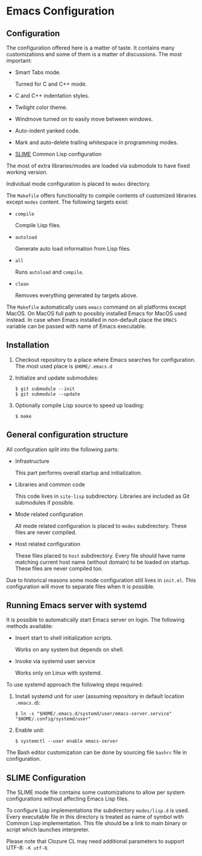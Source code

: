 Emacs Configuration
===================

Configuration
-----------

The configuration offered here is a matter of taste. It contains many
customizations and some of them is a matter of discussions. The most
important:

* Smart Tabs mode.

  Turned for C and C++ mode.

* C and C++ indentation styles.

* Twilight color theme.

* Windmove turned on to easily move between windows.

* Auto-indent yanked code.

* Mark and auto-delete trailing whitespace in programming modes.

* [SLIME](#slime-configuration) Common Lisp configuration

The most of extra libraries/modes are loaded via submodule to have
fixed working version.

Individual mode configuration is placed to `modes` directory.

The `Makefile` offers functionality to compile contents of customized
libraries except `modes` content. The following targets exist:

* `compile`

  Compile Lisp files.

* `autoload`

  Generate auto load information from Lisp files.

* `all`

  Runs `autoload` and `compile`.

* `clean`

  Removes everything generated by targets above.

The `Makefile` automatically uses `emacs` command on all platforms
except MacOS. On MacOS full path to possibly installed Emacs for MacOS
used instead. In case when Emacs installed in non-default place the
`EMACS` variable can be passed with name of Emacs executable.

Installation
------------

1. Checkout repository to a place where Emacs searches for
   configuration. The most used place is `$HOME/.emacs.d`

2. Initialize and update submodules:

   ```
   $ git submodule --init
   $ git submodule --update
   ```

3. Optionally compile Lisp source to speed up loading:

   ```
   $ make
   ```

General configuration structure
-------------------------------

All configuration split into the following parts:

* Infrastructure

  This part performs overall startup and initialization.

* Libraries and common code

  This code lives in `site-lisp` subdirectory. Libraries are included
  as Git submodules if possible.

* Mode related configuration

  All mode related configuration is placed to `modes`
  subdirectory. These files are never compiled.

* Host related configuration

  These files placed to `host` subdirectory. Every file should have
  name matching current host name (without domain) to be loaded on
  startup. These files are never compiled too.

Due to historical reasons some mode configuration still lives in
`init.el`. This configuration will move to separate files when it is
possible.

Running Emacs server with systemd
---------------------------------

It is possible to automatically start Emacs server on login. The
following methods available:

* Insert start to shell initialization scripts.

  Works on any system but depends on shell.

* Invoke via systemd user service

  Works only on Linux with systemd.

To use systemd approach the following steps required:

1. Install systemd unit for user (assuming repository in default
   location `.emacs.d`):

   ```
   $ ln -s "$HOME/.emacs.d/systemd/user/emacs-server.service" "$HOME/.config/systemd/user"
   ```

2. Enable unit:

   ```
   $ systemctl --user enable emacs-server
   ```

The Bash editor customization can be done by sourcing file `bashrc`
file in configuration.


SLIME Configuration
-------------------

The SLIME mode file contains some customizations to allow per system
configurations without affecting Emacs Lisp files.

To configure Lisp implementations the subdirectory `modes/lisp.d` is
used. Every executable file in this directory is treated as name of
symbol with Common Lisp implementation. This file should be a link to
main binary or script which launches interpreter.

Please note that Clozure CL may need additional parameters to support
UTF-8: `-K utf-8`.
